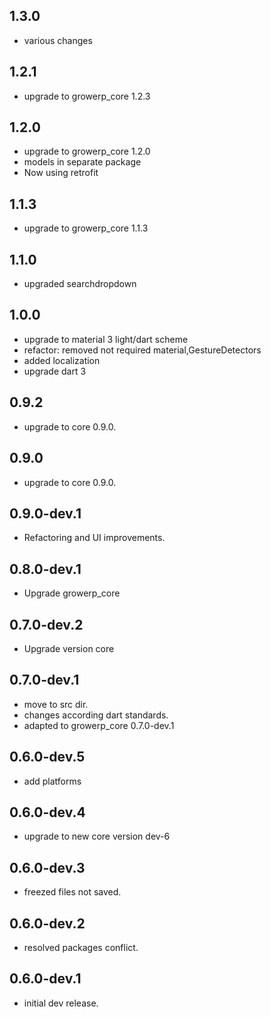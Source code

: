 ## 1.3.0
* various changes

## 1.2.1
* upgrade to growerp_core 1.2.3

## 1.2.0
* upgrade to growerp_core 1.2.0
* models in separate package
* Now using retrofit

## 1.1.3
* upgrade to growerp_core 1.1.3

## 1.1.0
* upgraded searchdropdown

## 1.0.0
* upgrade to material 3 light/dart scheme
* refactor: removed not required material,GestureDetectors
* added localization
* upgrade dart 3

## 0.9.2
* upgrade to core 0.9.0.

## 0.9.0
* upgrade to core 0.9.0.

## 0.9.0-dev.1
* Refactoring and UI improvements.

## 0.8.0-dev.1
* Upgrade growerp_core

## 0.7.0-dev.2
* Upgrade version core

## 0.7.0-dev.1
* move to src dir.
* changes according dart standards.
* adapted to growerp_core 0.7.0-dev.1

## 0.6.0-dev.5
* add platforms

## 0.6.0-dev.4
* upgrade to new core version dev-6

## 0.6.0-dev.3
* freezed files not saved.

## 0.6.0-dev.2
* resolved packages conflict.

## 0.6.0-dev.1
* initial dev release.
